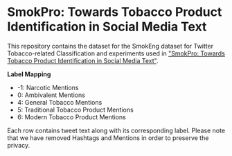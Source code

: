 # SmokPro: Towards Tobacco Product Identification in Social Media Text
This repository contains the dataset for the SmokEng dataset for Twitter Tobacco-related Classification and experiments used in ["SmokPro: Towards Tobacco Product Identification in Social Media Text"](http://ceur-ws.org/Vol-2619/paper3.pdf).


**Label Mapping**
* -1: Narcotic Mentions
* 0: Ambivalent Mentions
* 4: General Tobacco Mentions
* 5: Traditional Tobacco Product Mentions
* 6: Modern Tobacco Product Mentions

Each row contains tweet text along with its corresponding label. Please note that we have removed Hashtags and Mentions in order to preserve the privacy.
